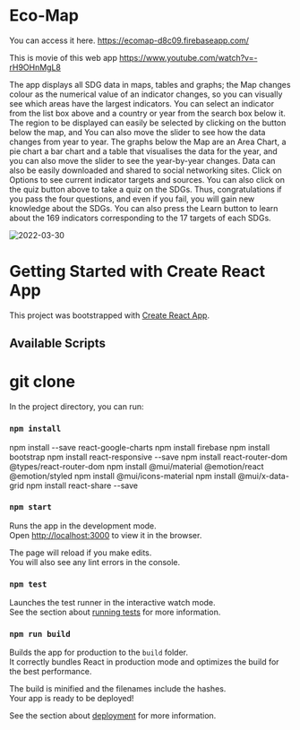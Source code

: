 # Eco-Map
You can access it here.
https://ecomap-d8c09.firebaseapp.com/

This is movie of this web app
https://www.youtube.com/watch?v=-rH9OHnMgL8

The app displays all SDG data in maps, tables and graphs; the Map changes colour as the numerical value of an indicator changes, so you can visually see which areas have the largest indicators.
You can select an indicator from the list box above and a country or year from the search box below it. The region to be displayed can easily be selected by clicking on the button below the map, and
You can also move the slider to see how the data changes from year to year.
The graphs below the Map are an Area Chart, a pie chart a bar chart and a table that visualises the data for the year, and you can also move the slider to see the year-by-year changes. Data can also be easily downloaded and shared to social networking sites. Click on Options to see current indicator targets and sources.
You can also click on the quiz button above to take a quiz on the SDGs. Thus, congratulations if you pass the four questions, and even if you fail, you will gain new knowledge about the SDGs.
You can also press the Learn button to learn about the 169 indicators corresponding to the 17 targets of each SDGs.

![2022-03-30](https://user-images.githubusercontent.com/87016067/160861279-6f594e7a-ca23-4fa8-832e-f4439784f71a.png)

# Getting Started with Create React App

This project was bootstrapped with [Create React App](https://github.com/facebook/create-react-app).

## Available Scripts

# git clone

In the project directory, you can run:

### `npm install`
npm install --save react-google-charts
npm install firebase
npm install bootstrap
npm install react-responsive --save
npm install react-router-dom @types/react-router-dom
npm install @mui/material @emotion/react @emotion/styled
npm install @mui/icons-material
npm install @mui/x-data-grid
npm install react-share --save

### `npm start`

Runs the app in the development mode.\
Open [http://localhost:3000](http://localhost:3000) to view it in the browser.

The page will reload if you make edits.\
You will also see any lint errors in the console.

### `npm test`

Launches the test runner in the interactive watch mode.\
See the section about [running tests](https://facebook.github.io/create-react-app/docs/running-tests) for more information.

### `npm run build`

Builds the app for production to the `build` folder.\
It correctly bundles React in production mode and optimizes the build for the best performance.

The build is minified and the filenames include the hashes.\
Your app is ready to be deployed!

See the section about [deployment](https://facebook.github.io/create-react-app/docs/deployment) for more information.
